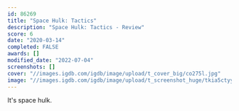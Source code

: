 ```yaml
---
id: 86269
title: "Space Hulk: Tactics"
description: "Space Hulk: Tactics - Review"
score: 6
date: "2020-03-14"
completed: FALSE
awards: []
modified_date: "2022-07-04"
screenshots: []
cover: "//images.igdb.com/igdb/image/upload/t_cover_big/co275l.jpg"
image: "//images.igdb.com/igdb/image/upload/t_screenshot_huge/tkia5ctyyor2h8ewf5fk.jpg"
---
```

It's space hulk.